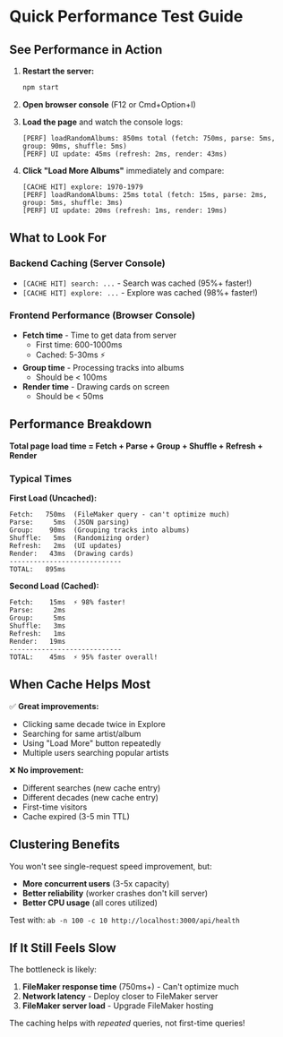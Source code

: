 # Quick Performance Test Guide

## See Performance in Action

1. **Restart the server:**
   ```bash
   npm start
   ```

2. **Open browser console** (F12 or Cmd+Option+I)

3. **Load the page** and watch the console logs:
   ```
   [PERF] loadRandomAlbums: 850ms total (fetch: 750ms, parse: 5ms, group: 90ms, shuffle: 5ms)
   [PERF] UI update: 45ms (refresh: 2ms, render: 43ms)
   ```

4. **Click "Load More Albums"** immediately and compare:
   ```
   [CACHE HIT] explore: 1970-1979
   [PERF] loadRandomAlbums: 25ms total (fetch: 15ms, parse: 2ms, group: 5ms, shuffle: 3ms)
   [PERF] UI update: 20ms (refresh: 1ms, render: 19ms)
   ```

## What to Look For

### Backend Caching (Server Console)
- `[CACHE HIT] search: ...` - Search was cached (95%+ faster!)
- `[CACHE HIT] explore: ...` - Explore was cached (98%+ faster!)

### Frontend Performance (Browser Console)
- **Fetch time** - Time to get data from server
  - First time: 600-1000ms
  - Cached: 5-30ms ⚡
- **Group time** - Processing tracks into albums
  - Should be < 100ms
- **Render time** - Drawing cards on screen
  - Should be < 50ms

## Performance Breakdown

**Total page load time = Fetch + Parse + Group + Shuffle + Refresh + Render**

### Typical Times

**First Load (Uncached):**
```
Fetch:   750ms  (FileMaker query - can't optimize much)
Parse:     5ms  (JSON parsing)
Group:    90ms  (Grouping tracks into albums)
Shuffle:   5ms  (Randomizing order)
Refresh:   2ms  (UI updates)
Render:   43ms  (Drawing cards)
----------------------------
TOTAL:   895ms
```

**Second Load (Cached):**
```
Fetch:    15ms  ⚡ 98% faster!
Parse:     2ms
Group:     5ms
Shuffle:   3ms
Refresh:   1ms
Render:   19ms
----------------------------
TOTAL:    45ms  ⚡ 95% faster overall!
```

## When Cache Helps Most

✅ **Great improvements:**
- Clicking same decade twice in Explore
- Searching for same artist/album
- Using "Load More" button repeatedly
- Multiple users searching popular artists

❌ **No improvement:**
- Different searches (new cache entry)
- Different decades (new cache entry)
- First-time visitors
- Cache expired (3-5 min TTL)

## Clustering Benefits

You won't see single-request speed improvement, but:
- **More concurrent users** (3-5x capacity)
- **Better reliability** (worker crashes don't kill server)
- **Better CPU usage** (all cores utilized)

Test with: `ab -n 100 -c 10 http://localhost:3000/api/health`

## If It Still Feels Slow

The bottleneck is likely:
1. **FileMaker response time** (750ms+) - Can't optimize much
2. **Network latency** - Deploy closer to FileMaker server
3. **FileMaker server load** - Upgrade FileMaker hosting

The caching helps with *repeated* queries, not first-time queries!
